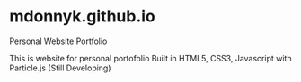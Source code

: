 # mdonnyk.github.io
Personal Website Portfolio

This is website for personal portofolio
Built in HTML5, CSS3, Javascript with Particle.js
(Still Developing)
